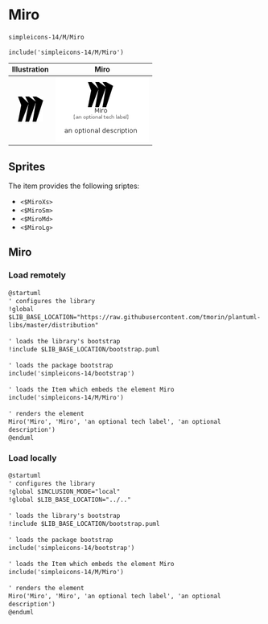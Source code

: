 # Miro


```text
simpleicons-14/M/Miro
```

```text
include('simpleicons-14/M/Miro')
```



| Illustration | Miro |
| :---: | :---: |
| ![illustration for Illustration](../../simpleicons-14/M/Miro.png) | ![illustration for Miro](../../simpleicons-14/M/Miro.Local.png) |



## Sprites
The item provides the following sriptes:

- `<$MiroXs>`
- `<$MiroSm>`
- `<$MiroMd>`
- `<$MiroLg>`





## Miro

### Load remotely
```plantuml
@startuml
' configures the library
!global $LIB_BASE_LOCATION="https://raw.githubusercontent.com/tmorin/plantuml-libs/master/distribution"

' loads the library's bootstrap
!include $LIB_BASE_LOCATION/bootstrap.puml

' loads the package bootstrap
include('simpleicons-14/bootstrap')

' loads the Item which embeds the element Miro
include('simpleicons-14/M/Miro')

' renders the element
Miro('Miro', 'Miro', 'an optional tech label', 'an optional description')
@enduml
```

### Load locally
```plantuml
@startuml
' configures the library
!global $INCLUSION_MODE="local"
!global $LIB_BASE_LOCATION="../.."

' loads the library's bootstrap
!include $LIB_BASE_LOCATION/bootstrap.puml

' loads the package bootstrap
include('simpleicons-14/bootstrap')

' loads the Item which embeds the element Miro
include('simpleicons-14/M/Miro')

' renders the element
Miro('Miro', 'Miro', 'an optional tech label', 'an optional description')
@enduml
```

